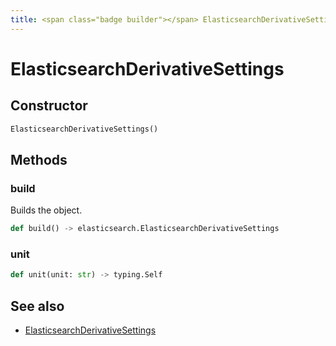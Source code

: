 ```yaml
---
title: <span class="badge builder"></span> ElasticsearchDerivativeSettings
---
```

# <span class="badge builder"></span> ElasticsearchDerivativeSettings

## Constructor

```python
ElasticsearchDerivativeSettings()
```
## Methods

### <span class="badge object-method"></span> build

Builds the object.

```python
def build() -> elasticsearch.ElasticsearchDerivativeSettings
```

### <span class="badge object-method"></span> unit

```python
def unit(unit: str) -> typing.Self
```

## See also

 * <span class="badge object-type-class"></span> [ElasticsearchDerivativeSettings](./object-ElasticsearchDerivativeSettings.md)

